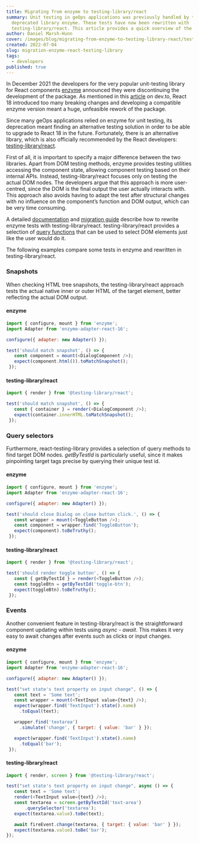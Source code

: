 ```yaml
---
title: Migrating from enzyme to testing-library/react
summary: Unit testing in geOps applications was previously handled by the
  deprecated library enzyme. These tests have now been rewritten with
  testing-library/react. This article provides a quick overview of the updates.
author: Daniel Marsh-Hunn
cover: /images/blog/migrating-from-enzyme-to-testing-library-react/testing-library.png
created: 2022-07-04
slug: migration-enzyme-react-testing-library
tags:
  - developers
published: true
---
```

In December 2021 the developers for the very popular unit-testing library for React components [enzyme](https://enzymejs.github.io/enzyme/) announced they were discontinuing the development of the package. As mentioned in this [article](https://dev.to/wojtekmaj/enzyme-is-dead-now-what-ekl) on dev.to, React 18 introduced too many breaking changes and developing a compatible enzyme version meant a huge, unfeasible rework of the package.

Since many geOps applications relied on enzyme for unit testing, its deprecation meant finding an alternative testing solution in order to be able to upgrade to React 18 in the future. Fortunately, there is an alternative library, which is also officially recommended by the React developers: [testing-library/react](https://testing-library.com/react). 

First of all, it is important to specify a major difference between the two libraries. Apart from DOM testing methods, enzyme provides testing utilities accessing the component state, allowing component testing based on their internal APIs. Instead, testing-library/react focuses only on testing the actual DOM nodes. The developers argue that this approach is more user-centred, since the DOM is the final output the user actually interacts with. This approach also avoids having to adapt the test after structural changes with no influence on the component’s function and DOM output, which can be very time consuming.

A detailed [documentation](https://testing-library.com/docs/react-testing-library/intro/) and [migration guide](https://testing-library.com/docs/react-testing-library/migrate-from-enzyme) describe how to rewrite enzyme tests with testing-library/react. testing-library/react provides a selection of [query functions](https://testing-library.com/docs/queries/about) that can be used to select DOM elements just like the user would do it. 

The following examples compare some tests in enzyme and rewritten in testing-library/react.



### **Snapshots**

When checking HTML tree snapshots, the testing-library/react approach tests the actual native inner or outer HTML of the target element, better reflecting the actual DOM output.

#### enzyme

```js
import { configure, mount } from 'enzyme';
import Adapter from 'enzyme-adapter-react-16';

configure({ adapter: new Adapter() });

test('should match snapshot', () => {
   const component = mount(<DialogComponent />);
   expect(component.html()).toMatchSnapshot();
 });
```

#### testing-library/react

```js
import { render } from '@testing-library/react';

test('should match snapshot', () => {
   const { container } = render(<DialogComponent />);
   expect(container.innerHTML.toMatchSnapshot();
 });
```

### **Query selectors**

Furthermore, react-testing-library provides a selection of query methods to find target DOM nodes. *getByTestId* is particularly useful, since it makes pinpointing target tags precise by querying their unique test id.

#### enzyme

```js
import { configure, mount } from 'enzyme';
import Adapter from 'enzyme-adapter-react-16';

configure({ adapter: new Adapter() });

test('should close Dialog on close button click.', () => {
   const wrapper = mount(<ToggleButton />);
   const component = wrapper.find('ToggleButton');
   expect(component).toBeTruthy();
 });
```

#### testing-library/react

```js
import { render } from '@testing-library/react';

test('should render toggle button', () => {
   const { getByTestId } = render(<ToggleButton />);
   const toggleBtn = getByTestId('toggle-btn');
   expect(toggleBtn).toBeTruthy();
 });
```

### **Events**

Another convenient feature in testing-library/react is the straightforward component updating within tests using *async - await*. This makes it very easy to await changes after events such as clicks or input changes.

#### enzyme

```js
import { configure, mount } from 'enzyme';
import Adapter from 'enzyme-adapter-react-16';

configure({ adapter: new Adapter() });

test("set state's text property on input change", () => {
   const text = 'Some text';
   const wrapper = mount(<TextInput value={text} />);
   expect(wrapper.find('TextInput').state().name)
     .toEqual(text);

   wrapper.find('textarea')
     .simulate('change', { target: { value: 'bar' } });

   expect(wrapper.find('TextInput').state().name)
     .toEqual('bar');
 });
```

#### testing-library/react

```js
import { render, screen } from '@testing-library/react';

test("set state's text property on input change", async () => {
   const text = 'Some text';
   render(<TextInput value={text} />);
   const textarea = screen.getByTestId('text-area')
       .querySelector('textarea');
   expect(textarea.value).toBe(text);

   await fireEvent.change(textarea, { target: { value: 'bar' } });
   expect(textarea.value).toBe('bar');
});
```